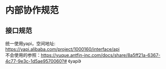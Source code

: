 # 内部协作规范
## 接口规范
统一使用yapi，空间地址: https://yapi.alibaba.com/project/1000160/interface/api   
不会使用的参照：https://yuque.antfin-inc.com/docs/share/8a5ff21a-6367-4c77-9e3c-1d5ae9570060?# 《yapi》
